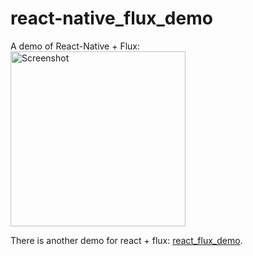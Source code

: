 # react-native_flux_demo
A demo of React-Native + Flux:<br />
<img src="https://cloud.githubusercontent.com/assets/5343215/12108647/096dcb86-b3b5-11e5-90b2-360283ca38b3.gif" alt="Screenshot" width=280 />


There is another demo for react + flux: [react_flux_demo](https://github.com/backslash112/react_flux_demo).
